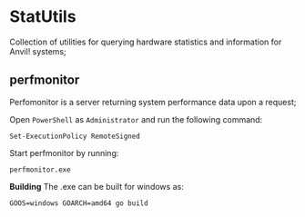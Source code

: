 # StatUtils

Collection of utilities for querying hardware statistics and information for Anvil! systems;

## perfmonitor

Perfomonitor is a server returning system performance data upon a request;

Open `PowerShell` as `Administrator` and run the following command:


    Set-ExecutionPolicy RemoteSigned

Start perfmonitor by running:


    perfmonitor.exe


**Building**
The .exe can be built for windows as:


    GOOS=windows GOARCH=amd64 go build
